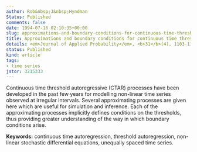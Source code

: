 ```yaml
---
author: Rob&nbsp;J&nbsp;Hyndman
Status: Published
comments: false
date: 1994-07-16 02:10:35+00:00
slug: approximations-and-boundary-conditions-for-continuous-time-threshold-autoregressive-processes
title: Approximations and boundary conditions for continuous time threshold autoregressive processes
details: <em>Journal of Applied Probability</em>, <b>31</b>(4), 1103-1109
status: Published
kind: article
tags:
- time series
jstor: 3215333
---
```


Continuous time threshold autoregressive (CTAR) processes have been developed in the past few years for modelling non-linear time series observed at irregular intervals. Several approximating processes are given here which are useful for simulation and inference. Each of the approximating processes implicitly defines conditions on the thresholds, thus providing greater understanding of the way in which boundary conditions arise.

**Keywords:** continuous time autoregression, threshold autoregression, non-linear stochastic differential equations, unequally spaced time series.  
  
